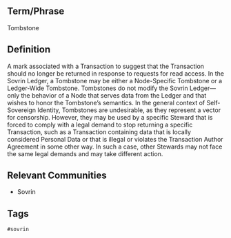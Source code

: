 ## Term/Phrase
Tombstone

## Definition
A mark associated with a Transaction to suggest that the Transaction should no longer be returned in response to requests for read access. In the Sovrin Ledger, a Tombstone may be either a Node-Specific Tombstone or a Ledger-Wide Tombstone. Tombstones do not modify the Sovrin Ledger&mdash;only the behavior of a Node that serves data from the Ledger and that wishes to honor the Tombstone&rsquo;s semantics. In the general context of Self-Sovereign Identity, Tombstones are undesirable, as they represent a vector for censorship. However, they may be used by a specific Steward that is forced to comply with a legal demand to stop returning a specific Transaction, such as a Transaction containing data that is locally considered Personal Data or that is illegal or violates the Transaction Author Agreement in some other way. In such a case, other Stewards may not face the same legal demands and may take different action.

## Relevant Communities
* Sovrin

## Tags
```
#sovrin
```
